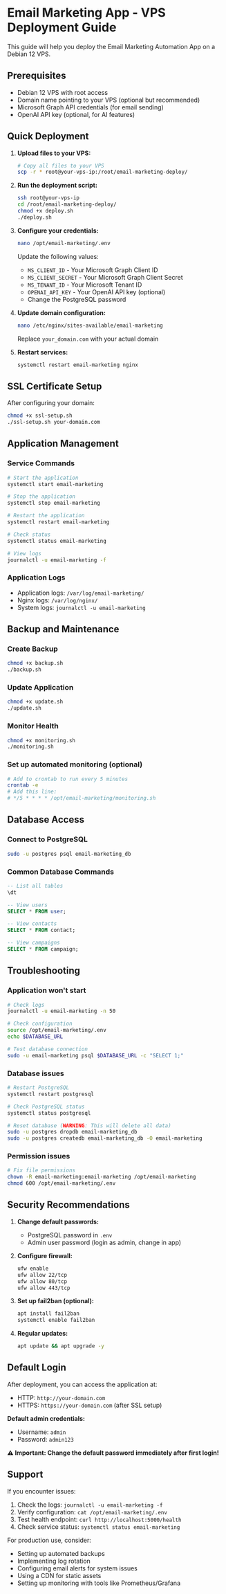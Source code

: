 # Email Marketing App - VPS Deployment Guide

This guide will help you deploy the Email Marketing Automation App on a Debian 12 VPS.

## Prerequisites

- Debian 12 VPS with root access
- Domain name pointing to your VPS (optional but recommended)
- Microsoft Graph API credentials (for email sending)
- OpenAI API key (optional, for AI features)

## Quick Deployment

1. **Upload files to your VPS:**
   ```bash
   # Copy all files to your VPS
   scp -r * root@your-vps-ip:/root/email-marketing-deploy/
   ```

2. **Run the deployment script:**
   ```bash
   ssh root@your-vps-ip
   cd /root/email-marketing-deploy/
   chmod +x deploy.sh
   ./deploy.sh
   ```

3. **Configure your credentials:**
   ```bash
   nano /opt/email-marketing/.env
   ```
   Update the following values:
   - `MS_CLIENT_ID` - Your Microsoft Graph Client ID
   - `MS_CLIENT_SECRET` - Your Microsoft Graph Client Secret  
   - `MS_TENANT_ID` - Your Microsoft Tenant ID
   - `OPENAI_API_KEY` - Your OpenAI API key (optional)
   - Change the PostgreSQL password

4. **Update domain configuration:**
   ```bash
   nano /etc/nginx/sites-available/email-marketing
   ```
   Replace `your_domain.com` with your actual domain

5. **Restart services:**
   ```bash
   systemctl restart email-marketing nginx
   ```

## SSL Certificate Setup

After configuring your domain:

```bash
chmod +x ssl-setup.sh
./ssl-setup.sh your-domain.com
```

## Application Management

### Service Commands
```bash
# Start the application
systemctl start email-marketing

# Stop the application
systemctl stop email-marketing

# Restart the application
systemctl restart email-marketing

# Check status
systemctl status email-marketing

# View logs
journalctl -u email-marketing -f
```

### Application Logs
- Application logs: `/var/log/email-marketing/`
- Nginx logs: `/var/log/nginx/`
- System logs: `journalctl -u email-marketing`

## Backup and Maintenance

### Create Backup
```bash
chmod +x backup.sh
./backup.sh
```

### Update Application
```bash
chmod +x update.sh
./update.sh
```

### Monitor Health
```bash
chmod +x monitoring.sh
./monitoring.sh
```

### Set up automated monitoring (optional)
```bash
# Add to crontab to run every 5 minutes
crontab -e
# Add this line:
# */5 * * * * /opt/email-marketing/monitoring.sh
```

## Database Access

### Connect to PostgreSQL
```bash
sudo -u postgres psql email-marketing_db
```

### Common Database Commands
```sql
-- List all tables
\dt

-- View users
SELECT * FROM user;

-- View contacts
SELECT * FROM contact;

-- View campaigns
SELECT * FROM campaign;
```

## Troubleshooting

### Application won't start
```bash
# Check logs
journalctl -u email-marketing -n 50

# Check configuration
source /opt/email-marketing/.env
echo $DATABASE_URL

# Test database connection
sudo -u email-marketing psql $DATABASE_URL -c "SELECT 1;"
```

### Database issues
```bash
# Restart PostgreSQL
systemctl restart postgresql

# Check PostgreSQL status
systemctl status postgresql

# Reset database (WARNING: This will delete all data)
sudo -u postgres dropdb email-marketing_db
sudo -u postgres createdb email-marketing_db -O email-marketing
```

### Permission issues
```bash
# Fix file permissions
chown -R email-marketing:email-marketing /opt/email-marketing
chmod 600 /opt/email-marketing/.env
```

## Security Recommendations

1. **Change default passwords:**
   - PostgreSQL password in `.env`
   - Admin user password (login as admin, change in app)

2. **Configure firewall:**
   ```bash
   ufw enable
   ufw allow 22/tcp
   ufw allow 80/tcp
   ufw allow 443/tcp
   ```

3. **Set up fail2ban (optional):**
   ```bash
   apt install fail2ban
   systemctl enable fail2ban
   ```

4. **Regular updates:**
   ```bash
   apt update && apt upgrade -y
   ```

## Default Login

After deployment, you can access the application at:
- HTTP: `http://your-domain.com`
- HTTPS: `https://your-domain.com` (after SSL setup)

**Default admin credentials:**
- Username: `admin`
- Password: `admin123`

**⚠️ Important: Change the default password immediately after first login!**

## Support

If you encounter issues:
1. Check the logs: `journalctl -u email-marketing -f`
2. Verify configuration: `cat /opt/email-marketing/.env`
3. Test health endpoint: `curl http://localhost:5000/health`
4. Check service status: `systemctl status email-marketing`

For production use, consider:
- Setting up automated backups
- Implementing log rotation
- Configuring email alerts for system issues
- Using a CDN for static assets
- Setting up monitoring with tools like Prometheus/Grafana